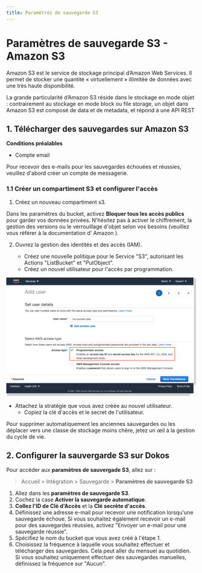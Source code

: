 ```yaml
---
title: Paramètres de sauvegarde S3
---
```


# Paramètres de sauvegarde S3 - Amazon S3

Amazon S3 est le service de stockage principal d’Amazon Web Services. Il permet de stocker une quantité « virtuellement » illimitée de données avec une très haute disponibilité.

La grande particularité d’Amazon S3 réside dans le stockage en mode objet : contrairement au stockage en mode block ou file storage, un objet dans Amazon S3 est composé de data et de metadata, et répond à une API REST

## 1. Télécharger des sauvegardes sur Amazon S3

**Conditions préalables**
- Compte email

Pour recevoir des e-mails pour les sauvegardes échouées et réussies, veuillez d'abord créer un compte de messagerie.

### 1.1 Créer un compartiment S3 et configurer l'accès 

1. Créez un nouveau compartiment s3.

Dans les paramètres du bucket, activez **Bloquer tous les accès publics**  pour garder vos données privées. N'hésitez pas à activer le chiffrement, la gestion des versions ou le verrouillage d'objet selon vos besoins (veuillez vous référer à la documentation d' Amazon ).

2. Ouvrez la gestion des identités et des accès (IAM).

	- Créez une nouvelle politique pour le Service "S3", autorisant les Actions "ListBucket" et "PutObject".
	- Créez un nouvel utilisateur pour l'accès par programmation.
  
  ![s3_backup_add_user.png](/content/integrations/s3-backup-settings/s3_backup_add_user.png)
  
- Attachez la stratégie que vous avez créée au nouvel utilisateur.
	- Copiez la clé d'accès et le secret de l'utilisateur.
	
Pour supprimer automatiquement les anciennes sauvegardes ou les déplacer vers une classe de stockage moins chère, jetez un œil à la gestion du cycle de vie.

## 2. Configurer la sauvergarde S3 sur Dokos

Pour accéder aux **paramètres de sauvergade S3**, allez sur :

> Accueil > Intégration > Sauvegarde > **Paramètres de sauvegarde S3**

1. Allez dans les **paramètres de sauvegarde S3**.
2. Cochez la case **Activer la sauvegarde automatique**.
3. **Collez l'ID de Clé d'Accès** et la **Clé secrète d'accès**.
4. Définissez une adresse e-mail pour recevoir une notification lorsqu'une sauvegarde échoue. Si vous souhaitez également recevoir un e-mail pour des sauvegardes réussies, activez "Envoyer un e-mail pour une sauvegarde réussie".
5. Spécifiez le nom du bucket que vous avez créé à l'étape 1.
6. Choisissez la fréquence à laquelle vous souhaitez effectuer et télécharger des sauvegardes. Cela peut aller du mensuel au quotidien. Si vous souhaitez uniquement effectuer des sauvegardes manuelles, définissez la fréquence sur "Aucun".